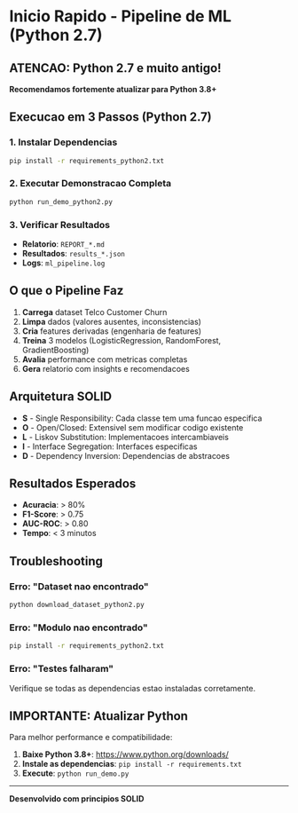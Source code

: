 # Inicio Rapido - Pipeline de ML (Python 2.7)

## ATENCAO: Python 2.7 e muito antigo!
**Recomendamos fortemente atualizar para Python 3.8+**

## Execucao em 3 Passos (Python 2.7)

### 1. Instalar Dependencias
```bash
pip install -r requirements_python2.txt
```

### 2. Executar Demonstracao Completa
```bash
python run_demo_python2.py
```

### 3. Verificar Resultados
- **Relatorio**: `REPORT_*.md`
- **Resultados**: `results_*.json`
- **Logs**: `ml_pipeline.log`

## O que o Pipeline Faz

1. **Carrega** dataset Telco Customer Churn
2. **Limpa** dados (valores ausentes, inconsistencias)
3. **Cria** features derivadas (engenharia de features)
4. **Treina** 3 modelos (LogisticRegression, RandomForest, GradientBoosting)
5. **Avalia** performance com metricas completas
6. **Gera** relatorio com insights e recomendacoes

## Arquitetura SOLID

- **S** - Single Responsibility: Cada classe tem uma funcao especifica
- **O** - Open/Closed: Extensivel sem modificar codigo existente
- **L** - Liskov Substitution: Implementacoes intercambiaveis
- **I** - Interface Segregation: Interfaces especificas
- **D** - Dependency Inversion: Dependencias de abstracoes

## Resultados Esperados

- **Acuracia**: > 80%
- **F1-Score**: > 0.75
- **AUC-ROC**: > 0.80
- **Tempo**: < 3 minutos

## Troubleshooting

### Erro: "Dataset nao encontrado"
```bash
python download_dataset_python2.py
```

### Erro: "Modulo nao encontrado"
```bash
pip install -r requirements_python2.txt
```

### Erro: "Testes falharam"
Verifique se todas as dependencias estao instaladas corretamente.

## IMPORTANTE: Atualizar Python

Para melhor performance e compatibilidade:

1. **Baixe Python 3.8+**: https://www.python.org/downloads/
2. **Instale as dependencias**: `pip install -r requirements.txt`
3. **Execute**: `python run_demo.py`

---

**Desenvolvido com principios SOLID**

